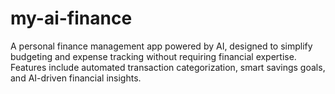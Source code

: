 # my-ai-finance
A personal finance management app powered by AI, designed to simplify budgeting and expense tracking without requiring financial expertise. Features include automated transaction categorization, smart savings goals, and AI-driven financial insights.